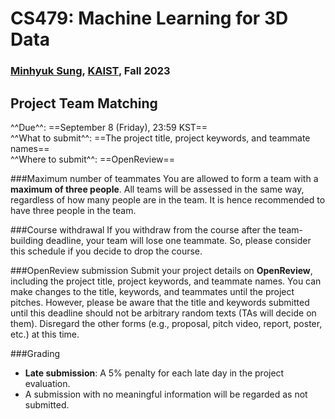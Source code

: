 # CS479: Machine Learning for 3D Data

<h3><b>
<a href="http://mhsung.github.io/" target="_blank">Minhyuk Sung</a>, <a href="https://www.kaist.ac.kr/" target="_blank">KAIST</a>, Fall 2023
</b></h3>


## Project Team Matching

^^Due^^: ==September 8 (Friday), 23:59 KST==  
^^What to submit^^: ==The project title, project keywords, and teammate names==  
^^Where to submit^^: ==OpenReview==  

###Maximum number of teammates
You are allowed to form a team with a **maximum of three people**. All teams will be assessed in the same way, regardless of how many people are in the team. It is hence recommended to have three people in the team.

###Course withdrawal
If you withdraw from the course after the team-building deadline, your team will lose one teammate. So, please consider this schedule if you decide to drop the course.

###OpenReview submission
Submit your project details on **OpenReview**, including the project title, project keywords, and teammate names. You can make changes to the title, keywords, and teammates until the project pitches. However, please be aware that the title and keywords submitted until this deadline should not be arbitrary random texts (TAs will decide on them). Disregard the other forms (e.g., proposal, pitch video, report, poster, etc.) at this time.

###Grading
- **Late submission**: A 5% penalty for each late day in the project evaluation.
- A submission with no meaningful information will be regarded as not submitted.

<br />
